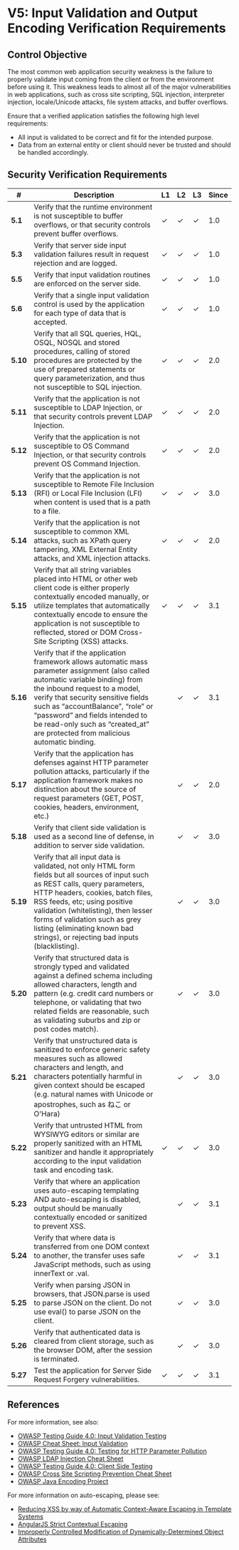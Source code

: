 # V5: Input Validation and Output Encoding Verification Requirements

## Control Objective

The most common web application security weakness is the failure to properly validate input coming from the client or from the environment before using it. This weakness leads to almost all of the major vulnerabilities in web applications, such as cross site scripting, SQL injection, interpreter injection, locale/Unicode attacks, file system attacks, and buffer overflows.

Ensure that a verified application satisfies the following high level requirements:

* All input is validated to be correct and fit for the intended purpose.
* Data from an external entity or client should never be trusted and should be handled accordingly.


## Security Verification Requirements

| # | Description | L1 | L2 | L3 | Since |
| --- | --- | --- | --- | -- | -- |
| **5.1** | Verify that the runtime environment is not susceptible to buffer overflows, or that security controls prevent buffer overflows. | ✓ | ✓ | ✓ | 1.0 |
| **5.3** | Verify that server side input validation failures result in request rejection and are logged. | ✓ | ✓ | ✓ | 1.0 |
| **5.5** | Verify that input validation routines are enforced on the server side. | ✓ | ✓ | ✓ | 1.0 |
| **5.6** | Verify that a single input validation control is used by the application for each type of data that is accepted. | ✓ | ✓ | ✓ | 1.0 |
| **5.10** | Verify that all SQL queries, HQL, OSQL, NOSQL and stored procedures, calling of stored procedures are protected by the use of prepared statements or query parameterization, and thus not susceptible to SQL injection. | ✓ | ✓ | ✓ | 2.0 |
| **5.11** | Verify that the application is not susceptible to LDAP Injection, or that security controls prevent LDAP Injection. | ✓ | ✓ | ✓ | 2.0 |
| **5.12** | Verify that the application is not susceptible to OS Command Injection, or that security controls prevent OS Command Injection. | ✓ | ✓ | ✓ | 2.0 |
| **5.13** | Verify that the application is not susceptible to Remote File Inclusion (RFI) or Local File Inclusion (LFI) when content is used that is a path to a file. | ✓ | ✓ | ✓ | 3.0 |
| **5.14** | Verify that the application is not susceptible to common XML attacks, such as XPath query tampering, XML External Entity attacks, and XML injection attacks. | ✓ | ✓ | ✓ | 2.0 |
| **5.15** | Verify that all string variables placed into HTML or other web client code is either properly contextually encoded manually, or utilize templates that automatically contextually encode to ensure the application is not susceptible to reflected, stored or DOM Cross-Site Scripting (XSS) attacks. | ✓ | ✓ | ✓ | 3.1 |
| **5.16** | Verify that if the application framework allows automatic mass parameter assignment (also called automatic variable binding) from the inbound request to a model, verify that security sensitive fields such as “accountBalance”, “role” or “password” and fields intended to be read-only such as “created_at” are protected from malicious automatic binding. |  | ✓ | ✓ | 3.1 |
| **5.17** | Verify that the application has defenses against HTTP parameter pollution attacks, particularly if the application framework makes no distinction about the source of request parameters (GET, POST, cookies, headers, environment, etc.) |  | ✓ | ✓ | 2.0 |
| **5.18** | Verify that client side validation is used as a second line of defense, in addition to server side validation. |  | ✓ | ✓ | 3.0 |
| **5.19** | Verify that all input data is validated, not only HTML form fields but all sources of input such as REST calls, query parameters, HTTP headers, cookies, batch files, RSS feeds, etc; using positive validation (whitelisting), then lesser forms of validation such as grey listing (eliminating known bad strings), or rejecting bad inputs (blacklisting). |  | ✓ | ✓ | 3.0 |
| **5.20** | Verify that structured data is strongly typed and validated against a defined schema including allowed characters, length and pattern (e.g. credit card numbers or telephone, or validating that two related fields are reasonable, such as validating suburbs and zip or post codes match).  |  | ✓ | ✓ | 3.0 |
| **5.21** | Verify that unstructured data is sanitized to enforce generic safety measures such as allowed characters and length, and characters potentially harmful in given context should be escaped (e.g. natural names with Unicode or apostrophes, such as ねこ or O'Hara) |  | ✓ | ✓ | 3.0 |
| **5.22** | Verify that untrusted HTML from WYSIWYG editors or similar are properly sanitized with an HTML sanitizer and handle it appropriately according to the input validation task and encoding task.  | ✓ | ✓ | ✓ | 3.0 |
| **5.23** | Verify that where an application uses auto-escaping templating AND auto-escaping is disabled, output should be manually contextually encoded or sanitized to prevent XSS. |  | ✓ | ✓ | 3.1 |
| **5.24** | Verify that where data is transferred from one DOM context to another, the transfer uses safe JavaScript methods, such as using innerText or .val. |  | ✓ | ✓ | 3.1 |
| **5.25** | Verify when parsing JSON in browsers, that JSON.parse is used to parse JSON on the client. Do not use eval() to parse JSON on the client. |  | ✓ | ✓ | 3.0 |
| **5.26** | Verify that authenticated data is cleared from client storage, such as the browser DOM, after the session is terminated. |  | ✓ | ✓ | 3.0 |
| **5.27** | Test the application for Server Side Request Forgery vulnerabilities. | ✓ | ✓ | ✓ | 3.1 |


## References

For more information, see also:

* [OWASP Testing Guide 4.0: Input Validation Testing](https://www.owasp.org/index.php/Testing_for_Input_Validation)
* [OWASP Cheat Sheet: Input Validation](https://www.owasp.org/index.php/Input_Validation_Cheat_Sheet)
* [OWASP Testing Guide 4.0: Testing for HTTP Parameter Pollution](https://www.owasp.org/index.php/Testing_for_HTTP_Parameter_pollution_%28OTG-INPVAL-004%29)
* [OWASP LDAP Injection Cheat Sheet ](https://www.owasp.org/index.php/LDAP_Injection_Prevention_Cheat_Sheet)
* [OWASP Testing Guide 4.0: Client Side Testing ](https://www.owasp.org/index.php/Client_Side_Testing)
* [OWASP Cross Site Scripting Prevention Cheat Sheet ](https://www.owasp.org/index.php/XSS_%28Cross_Site_Scripting%29_Prevention_Cheat_Sheet)
* [OWASP Java Encoding Project](https://www.owasp.org/index.php/OWASP_Java_Encoder_Project)

For more information on auto-escaping, please see:

* [Reducing XSS by way of Automatic Context-Aware Escaping in Template Systems](http://googleonlinesecurity.blogspot.com/2009/03/reducing-xss-by-way-of-automatic.html)
* [AngularJS Strict Contextual Escaping](https://docs.angularjs.org/api/ng/service/$sce)
* [Improperly Controlled Modification of Dynamically-Determined Object Attributes](https://cwe.mitre.org/data/definitions/915.html)
